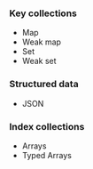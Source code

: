 ### Key collections

- Map
- Weak map
- Set
- Weak set

### Structured data

- JSON

### Index collections

- Arrays
- Typed Arrays
